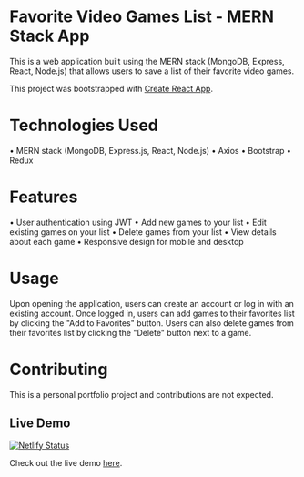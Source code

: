 # Favorite Video Games List - MERN Stack App

This is a web application built using the MERN stack (MongoDB, Express, React, Node.js) that allows users to save a list of their favorite video games.

This project was bootstrapped with [Create React App](https://github.com/facebook/create-react-app).

# Technologies Used

• MERN stack (MongoDB, Express.js, React, Node.js)
• Axios
• Bootstrap
• Redux

# Features

• User authentication using JWT
• Add new games to your list
• Edit existing games on your list
• Delete games from your list
• View details about each game
• Responsive design for mobile and desktop

# Usage

Upon opening the application, users can create an account or log in with an existing account. Once logged in, users can add games to their favorites list by clicking the "Add to Favorites" button. Users can also delete games from their favorites list by clicking the "Delete" button next to a game.

# Contributing

This is a personal portfolio project and contributions are not expected.

## Live Demo

[![Netlify Status](https://api.netlify.com/api/v1/badges/7d28636c-fd01-4d6c-b932-0f7309e72144/deploy-status)](https://app.netlify.com/sites/video-games-vgs/deploys)

Check out the live demo [here](https://video-games-vgs.netlify.app/).

